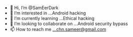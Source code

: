 - 👋 Hi, I’m @SamEerDark
- 👀 I’m interested in ...Android hacking 
- 🌱 I’m currently learning ...Ethical hacking
- 💞️ I’m looking to collaborate on ...Android security bypass
- 📫 How to reach me ...chn.sameer@gmail.com

<!---
SamEerDark/SamEerDark is a ✨ special ✨ repository because its `README.md` (this file) appears on your GitHub profile.
You can click the Preview link to take a look at your changes.
--->
